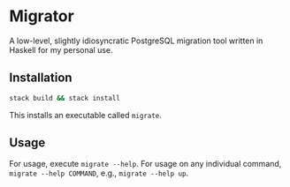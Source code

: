 # Migrator

A low-level, slightly idiosyncratic PostgreSQL migration tool written in Haskell for my personal use.

## Installation

```sh
stack build && stack install
```

This installs an executable called `migrate`.

## Usage

For usage, execute `migrate --help`. For usage on any individual command, `migrate --help COMMAND`, e.g., `migrate --help up`.

